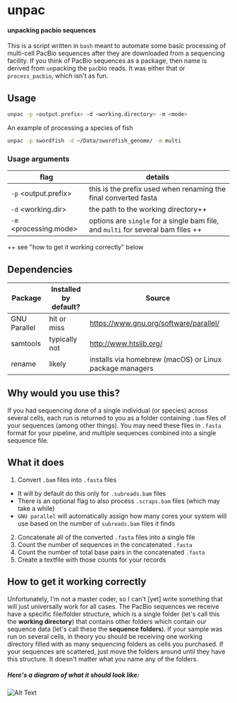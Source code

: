 # unpac
#### unpacking pacbio sequences
This is a script written in `bash` meant to automate some basic processing of multi-cell PacBio sequences after they are downloaded from a sequencing facility. If you think of PacBio sequences as a package, then name is derived from `un`packing the `pac`bio reads. It was either that or `process_pacbio`, which isn't as fun.

## Usage
```sh
unpac -p <output.prefix> -d <working.directory> -m <mode>
```
An example of processing a species of fish
```sh
unpac -p swordfish -d ~/Data/swordfish_genome/ -m multi
```
### Usage arguments
| flag |  details |
|---|---|
|`-p` <output.prefix> |this is the prefix used when renaming the final converted fasta | 
| `-d` <working.dir> | the path to the working directory++ |
| `-m` <processing.mode> | options are `single` for a single bam file, and `multi` for several bam files ++ |
 
 ++ see "how to get it working correctly" below

## Dependencies
|Package|Installed by default?|Source|
|---|---|---|
|GNU Parallel | hit or miss | https://www.gnu.org/software/parallel/  |
|samtools   | typically not | http://www.htslib.org/   |
|rename   | likely  | installs via homebrew (macOS) or Linux package managers |

## Why would you use this?
If you had sequencing done of a single individual (or species) across several cells, each run is returned to you as a folder containing `.bam` files of your sequences (among other things). You may need these files in `.fasta` format for your pipeline, and multiple sequences combined into a single sequence file.

## What it does
1. Convert `.bam` files into `.fasta` files
  * It will by default do this only for `.subreads.bam` files
  * There is an optional flag to also process `.scraps.bam` files (which may take a while)
  * `GNU parallel` will automatically assign how many cores your system will use based on the number of `subreads.bam` files it finds
2. Concatenate all of the converted `.fasta` files into a single file
3. Count the number of sequences in the concatenated `.fasta`
4. Count the number of total base pairs in the concatenated `.fasta`
5. Create a textfile with those counts for your records

## How to get it working correctly
Unfortunately, I'm not a master coder, so I can't [yet] write something that will just universally work for all cases. The PacBio sequences we receive have a specific file/folder structure, which is a single folder (let's call this the **working directory**) that contains other folders which contain our sequence data (let's call these the **sequence folders**). If your sample was run on several cells, in theory you should be receiving one working directory filled with as many sequencing folders as cells you purchased. If your sequences are scattered, just move the folders around until they have this structure. It doesn't matter what you name any of the folders.
##### Here's a diagram of what it should look like:
![Alt Text](https://github.com/pdimens/genomics/raw/master/unpac/unpac%20folder%20structure.png)
